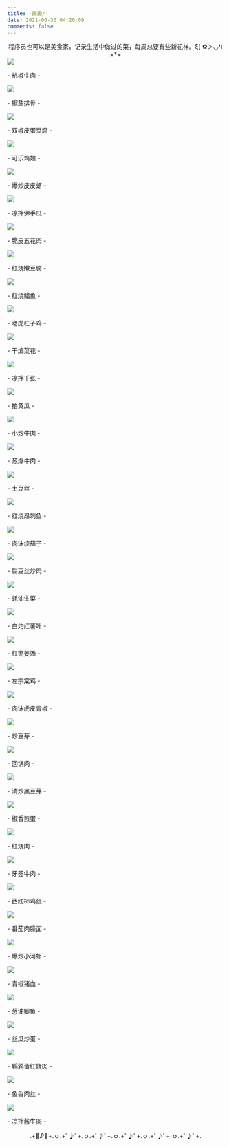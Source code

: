 ```yaml
---
title: -画廊/-
date: 2021-06-30 04:20:09
comments: false
---
```

<center>程序员也可以是美食家，记录生活中做过的菜，每周总要有些新花样。ξ( ✿＞◡❛)</center>
<center>
	.+†+.</center>
<div class="gallery-page">
	<div class="img-list">
		<div class="img-column">
			<a href="https://timemachine-blog.oss-cn-beijing.aliyuncs.com/img/008i3skNly1gs0o0wqrpvj30u0140dii.jpg" target="_Blank" name="杭椒牛肉"><img src="https://timemachine-blog.oss-cn-beijing.aliyuncs.com/img/008i3skNly1gs0o0wqrpvj30u0140dii.jpg"></a>
			<p>- 杭椒牛肉 -</p>
		</div>
		<div class="img-column">
			<a href="https://timemachine-blog.oss-cn-beijing.aliyuncs.com/img/008i3skNly1gs0o3p8pp3j30u014041j.jpg" target="_Blank" name="椒盐排骨"><img src="https://timemachine-blog.oss-cn-beijing.aliyuncs.com/img/008i3skNly1gs0o3p8pp3j30u014041j.jpg"></a>
			<p>- 椒盐排骨 -</p>
		</div>
		<div class="img-column">
			<a href="https://timemachine-blog.oss-cn-beijing.aliyuncs.com/img/008i3skNly1gs0o4zscjdj30u0140juj.jpg" target="_Blank" name="双椒皮蛋豆腐"><img src="https://timemachine-blog.oss-cn-beijing.aliyuncs.com/img/008i3skNly1gs0o4zscjdj30u0140juj.jpg"></a>
			<p>- 双椒皮蛋豆腐 -</p>
		</div>	
	</div>
	<div class="img-list">
		<div class="img-column"> 
			<a href="https://timemachine-blog.oss-cn-beijing.aliyuncs.com/img/008i3skNly1gs0o6rwqfdj30u0140wh1.jpg" target="_Blank" name="可乐鸡翅"><img src="https://timemachine-blog.oss-cn-beijing.aliyuncs.com/img/008i3skNly1gs0o6rwqfdj30u0140wh1.jpg"></a>
			<p>- 可乐鸡翅 -</p>
		</div>
		<div class="img-column">
			<a href="https://timemachine-blog.oss-cn-beijing.aliyuncs.com/img/008i3skNly1gs0o7qlr60j60u014041x02.jpg" target="_Blank" name="爆炒皮皮虾"><img src="https://timemachine-blog.oss-cn-beijing.aliyuncs.com/img/008i3skNly1gs0o7qlr60j60u014041x02.jpg"></a>
			<p>- 爆炒皮皮虾 -</p>
		</div>
		<div class="img-column">
			<a href="https://timemachine-blog.oss-cn-beijing.aliyuncs.com/img/008i3skNly1gs0o8iramej30u0140n0i.jpg" target="_Blank" name="
			凉拌佛手瓜"><img src="https://timemachine-blog.oss-cn-beijing.aliyuncs.com/img/008i3skNly1gs0o8iramej30u0140n0i.jpg"></a>
			<p>- 凉拌佛手瓜 -</p>
		</div>	
	</div>
	<div class="img-list">
		<div class="img-column"> 
			<a href="https://timemachine-blog.oss-cn-beijing.aliyuncs.com/img/008i3skNly1gs8qeligmpj30u01400vn.jpg" target="_Blank" name="脆皮五花肉"><img src="https://timemachine-blog.oss-cn-beijing.aliyuncs.com/img/008i3skNly1gs8qeligmpj30u01400vn.jpg"></a>
			<p>- 脆皮五花肉 -</p>
		</div>
		<div class="img-column">
			<a href="https://timemachine-blog.oss-cn-beijing.aliyuncs.com/img/008i3skNly1gs8qg5d49mj30u0140whn.jpg" target="_Blank" name="红烧嫩豆腐"><img src="https://timemachine-blog.oss-cn-beijing.aliyuncs.com/img/008i3skNly1gs8qg5d49mj30u0140whn.jpg"></a>
			<p>- 红烧嫩豆腐 -</p>
		</div>
		<div class="img-column"> 
			<a href="https://timemachine-blog.oss-cn-beijing.aliyuncs.com/img/008i3skNly1gs8qeligmpj30u01400vn.jpg" target="_Blank" name="红烧鲳鱼"><img src="https://timemachine-blog.oss-cn-beijing.aliyuncs.com/img/q464t.jpg"></a>
			<p>- 红烧鲳鱼 -</p>
		</div>
	</div>
	<div class="img-list">
		<div class="img-column">
			<a href="https://timemachine-blog.oss-cn-beijing.aliyuncs.com/img/008i3skNly1gsdeehocn0j31400u040y.jpg" target="_Blank" name="老虎杠子鸡"><img src="https://timemachine-blog.oss-cn-beijing.aliyuncs.com/img/008i3skNly1gsdeehocn0j31400u040y.jpg"></a>
			<p>- 老虎杠子鸡 -</p>
		</div>
		<div class="img-column"> 
			<a href="https://timemachine-blog.oss-cn-beijing.aliyuncs.com/img/008i3skNly1gsdeh6dkijj30u0140q6n.jpg" target="_Blank" name="干煸菜花"><img src="https://timemachine-blog.oss-cn-beijing.aliyuncs.com/img/008i3skNly1gsdeh6dkijj30u0140q6n.jpg"></a>
			<p>- 干煸菜花 -</p>
		</div>
		<div class="img-column"> 
			<a href="https://timemachine-blog.oss-cn-beijing.aliyuncs.com/img/liangbanqianzhang.jpeg" target="_Blank" name="凉拌千张"><img src="https://timemachine-blog.oss-cn-beijing.aliyuncs.com/img/liangbanqianzhang.jpeg"></a>
			<p>- 凉拌千张 -</p>
		</div>
	</div>
	<div class="img-list">
		<div class="img-column">
			<a href="https://timemachine-blog.oss-cn-beijing.aliyuncs.com/img/paihuanggua.jpeg" target="_Blank" name="拍黄瓜"><img src="https://timemachine-blog.oss-cn-beijing.aliyuncs.com/img/paihuanggua.jpeg"></a>
			<p>- 拍黄瓜 -</p>
		</div>
		<div class="img-column"> 
			<a href="https://timemachine-blog.oss-cn-beijing.aliyuncs.com/img/xiaochaoniurou.jpeg" target="_Blank" name="小炒牛肉"><img src="https://timemachine-blog.oss-cn-beijing.aliyuncs.com/img/xiaochaoniurou.jpeg"></a>
			<p>- 小炒牛肉 -</p>
		</div>
		<div class="img-column"> 
			<a href="https://timemachine-blog.oss-cn-beijing.aliyuncs.com/img/congbaoniurou.jpeg" target="_Blank" name="葱爆牛肉"><img src="https://timemachine-blog.oss-cn-beijing.aliyuncs.com/img/congbaoniurou.jpeg"></a>
			<p>- 葱爆牛肉 -</p>
		</div>
	</div>
	<div class="img-list">
		<div class="img-column">
			<a href="https://timemachine-blog.oss-cn-beijing.aliyuncs.com/img/tudousi.jpeg" target="_Blank" name="土豆丝"><img src="https://timemachine-blog.oss-cn-beijing.aliyuncs.com/img/tudousi.jpeg"></a>
			<p>- 土豆丝 -</p>
		</div>
		<div class="img-column"> 
			<a href="https://timemachine-blog.oss-cn-beijing.aliyuncs.com/img/hongshaoangciyu.jpeg" target="_Blank" name="红烧昂刺鱼"><img src="https://timemachine-blog.oss-cn-beijing.aliyuncs.com/img/hongshaoangciyu.jpeg"></a>
			<p>- 红烧昂刺鱼 -</p>
		</div>
		<div class="img-column"> 
			<a href="https://timemachine-blog.oss-cn-beijing.aliyuncs.com/img/xiaochaoniurou.jpeg" target="_Blank" name="肉沫烧茄子"><img src="https://timemachine-blog.oss-cn-beijing.aliyuncs.com/img/roumoshaoqiezi.jpeg"></a>
			<p>- 肉沫烧茄子 -</p>
		</div>
	</div>
	<div class="img-list">
		<div class="img-column">
			<a href="https://timemachine-blog.oss-cn-beijing.aliyuncs.com/img/biandousichaorou.jpg" target="_Blank" name="扁豆丝炒肉"><img src="https://timemachine-blog.oss-cn-beijing.aliyuncs.com/img/biandousichaorou.jpg"></a>
			<p>- 扁豆丝炒肉 -</p>
		</div>
		<div class="img-column"> 
			<a href="https://timemachine-blog.oss-cn-beijing.aliyuncs.com/img/haoyoushengcai.jpg" target="_Blank" name="蚝油生菜"><img src="https://timemachine-blog.oss-cn-beijing.aliyuncs.com/img/haoyoushengcai.jpg"></a>
			<p>- 蚝油生菜 -</p>
		</div>
		<div class="img-column"> 
			<a href="https://timemachine-blog.oss-cn-beijing.aliyuncs.com/img/baizhuohongshuye.jpg" target="_Blank" name="白灼红薯叶"><img src="https://timemachine-blog.oss-cn-beijing.aliyuncs.com/img/baizhuohongshuye.jpg"></a>
			<p>- 白灼红薯叶 -</p>
		</div>
	</div>
	<div class="img-list">
		<div class="img-column">
			<a href="https://timemachine-blog.oss-cn-beijing.aliyuncs.com/img/hongzaojiangtang.jpg" target="_Blank" name="红枣姜汤"><img src="https://timemachine-blog.oss-cn-beijing.aliyuncs.com/img/hongzaojiangtang.jpg"></a>
			<p>- 红枣姜汤 -</p>
		</div>
		<div class="img-column"> 
			<a href="https://timemachine-blog.oss-cn-beijing.aliyuncs.com/img/zuozongtangji.jpg" target="_Blank" name="左宗棠鸡"><img src="https://timemachine-blog.oss-cn-beijing.aliyuncs.com/img/zuozongtangji.jpg"></a>
			<p>- 左宗棠鸡 -</p>
		</div>
		<div class="img-column"> 
			<a href="https://timemachine-blog.oss-cn-beijing.aliyuncs.com/img/hupiqingjiao.jpg" target="_Blank" name="肉沫虎皮青椒"><img src="https://timemachine-blog.oss-cn-beijing.aliyuncs.com/img/hupiqingjiao.jpg"></a>
			<p>- 肉沫虎皮青椒 -</p>
		</div>
	</div>
	<div class="img-list">
		<div class="img-column">
			<a href="https://timemachine-blog.oss-cn-beijing.aliyuncs.com/img/chaodouya.jpg" target="_Blank" name="炒豆芽"><img src="https://timemachine-blog.oss-cn-beijing.aliyuncs.com/img/chaodouya.jpg"></a>
			<p>- 炒豆芽 -</p>
		</div>
		<div class="img-column"> 
			<a href="https://timemachine-blog.oss-cn-beijing.aliyuncs.com/img/huiguorou.jpg" target="_Blank" name="回锅肉"><img src="https://timemachine-blog.oss-cn-beijing.aliyuncs.com/img/huiguorou.jpg"></a>
			<p>- 回锅肉 -</p>
		</div>
		<div class="img-column"> 
			<a href="https://timemachine-blog.oss-cn-beijing.aliyuncs.com/img/qingchaoheidouya.jpg" target="_Blank" name="清炒黑豆芽"><img src="https://timemachine-blog.oss-cn-beijing.aliyuncs.com/img/qingchaoheidouya.jpg"></a>
			<p>- 清炒黑豆芽 -</p>
		</div>
	</div>
	<div class="img-list">
		<div class="img-column">
			<a href="https://timemachine-blog.oss-cn-beijing.aliyuncs.com/img/jiaoxiangjiandan.jpg" target="_Blank" name="椒香煎蛋"><img src="https://timemachine-blog.oss-cn-beijing.aliyuncs.com/img/jiaoxiangjiandan.jpg"></a>
			<p>- 椒香煎蛋 -</p>
		</div>
		<div class="img-column"> 
			<a href="https://timemachine-blog.oss-cn-beijing.aliyuncs.com/img/honhshaorou.jpg" target="_Blank" name="红烧肉"><img src="https://timemachine-blog.oss-cn-beijing.aliyuncs.com/img/honhshaorou.jpg"></a>
			<p>- 红烧肉 -</p>
		</div>
		<div class="img-column"> 
			<a href="https://timemachine-blog.oss-cn-beijing.aliyuncs.com/img/yaqianniurou.jpg" target="_Blank" name="牙签牛肉"><img src="https://timemachine-blog.oss-cn-beijing.aliyuncs.com/img/yaqianniurou.jpg"></a>
			<p>- 牙签牛肉 -</p>
		</div>
	</div>
	<div class="img-list">
		<div class="img-column">
			<a href="https://timemachine-blog.oss-cn-beijing.aliyuncs.com/img/xihongshijiadan.pic.jpg" target="_Blank" name="西红柿鸡蛋"><img src="https://timemachine-blog.oss-cn-beijing.aliyuncs.com/img/xihongshijiadan.pic.jpg"></a>
			<p>- 西红柿鸡蛋 -</p>
		</div>
		<div class="img-column"> 
			<a href="https://timemachine-blog.oss-cn-beijing.aliyuncs.com/img/fanqierousaopian.pic.jpg" target="_Blank" name="番茄肉臊面"><img src="https://timemachine-blog.oss-cn-beijing.aliyuncs.com/img/fanqierousaopian.pic.jpg"></a>
			<p>- 番茄肉臊面 -</p>
		</div>
		<div class="img-column"> 
			<a href="https://timemachine-blog.oss-cn-beijing.aliyuncs.com/img/baochaoxiaohexia.pic.jpg" target="_Blank" name="爆炒小河虾"><img src="https://timemachine-blog.oss-cn-beijing.aliyuncs.com/img/baochaoxiaohexia.pic.jpg"></a>
			<p>- 爆炒小河虾 -</p>
		</div>
	</div>
	<div class="img-list">
		<div class="img-column">
			<a href="https://timemachine-blog.oss-cn-beijing.aliyuncs.com/img/qingjiaozhuxue.pic.jpg" target="_Blank" name="青椒猪血"><img src="https://timemachine-blog.oss-cn-beijing.aliyuncs.com/img/qingjiaozhuxue.pic.jpg"></a>
			<p>- 青椒猪血 -</p>
		</div>
		<div class="img-column"> 
			<a href="https://timemachine-blog.oss-cn-beijing.aliyuncs.com/img/congyoujiyu.pic.jpg" target="_Blank" name="葱油鲫鱼"><img src="https://timemachine-blog.oss-cn-beijing.aliyuncs.com/img/congyoujiyu.pic.jpg"></a>
			<p>- 葱油鲫鱼 -</p>
		</div>
		<div class="img-column"> 
			<a href="https://timemachine-blog.oss-cn-beijing.aliyuncs.com/img/siguachaodan.pic.jpg" target="_Blank" name="丝瓜炒蛋"><img src="https://timemachine-blog.oss-cn-beijing.aliyuncs.com/img/siguachaodan.pic.jpg"></a>
			<p>- 丝瓜炒蛋 -</p>
		</div>
	</div>
	<div class="img-list">
		<div class="img-column">
			<a href="https://timemachine-blog.oss-cn-beijing.aliyuncs.com/img/anchundanhongshaorou.pic.jpg" target="_Blank" name="鹌鹑蛋红烧肉"><img src="https://timemachine-blog.oss-cn-beijing.aliyuncs.com/img/anchundanhongshaorou.pic.jpg"></a>
			<p>- 鹌鹑蛋红烧肉 -</p>
		</div>
		<div class="img-column"> 
			<a href="https://timemachine-blog.oss-cn-beijing.aliyuncs.com/img/yuxiangrousi.pic.jpg" target="_Blank" name="鱼香肉丝"><img src="https://timemachine-blog.oss-cn-beijing.aliyuncs.com/img/yuxiangrousi.pic.jpg"></a>
			<p>- 鱼香肉丝 -</p>
		</div>
		<div class="img-column"> 
			<a href="https://timemachine-blog.oss-cn-beijing.aliyuncs.com/img/liangbanjiangniurou.jpg" target="_Blank" name="凉拌酱牛肉"><img src="https://timemachine-blog.oss-cn-beijing.aliyuncs.com/img/liangbanjiangniurou.jpg"></a>
			<p>- 凉拌酱牛肉 -</p>
		</div>
	</div>
</div>
<center>.+ﾟ♪ﾟ+.ｏ.+ﾟ♪ﾟ+.ｏ.+ﾟ♪ﾟ+.ｏ.+ﾟ♪ﾟ+.ｏ.+ﾟ♪ﾟ+.ｏ.+ﾟ♪ﾟ+.</center>
